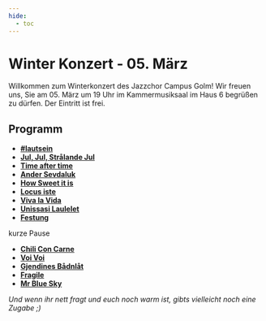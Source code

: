 ```yaml
---
hide:
  - toc
---
```


# Winter Konzert - 05. März

Willkommen zum Winterkonzert des Jazzchor Campus Golm! Wir freuen uns, Sie am
05. März um 19 Uhr im Kammermusiksaal im Haus 6 begrüßen zu dürfen.
Der Eintritt ist frei.

## Programm

* [**#lautsein**](01-Lautsein)
* [**Jul, Jul, Strålande Jul**](02-jul-jul-stralande-jul)
* [**Time after time**](03-time-after-time)
* [**Ander Sevdaluk**](04-ander-sevdaluk)
* [**How Sweet it is**](03-how-sweet-it-is)
* [**Locus iste**](04-Locus-iste)
* [**Viva la Vida**](07-viva-la-vida)
* [**Unissasi Laulelet**](08-Unissasi-Laulelet)
* [**Festung**](09-Festung)

kurze Pause

* [**Chili Con Carne**](11-chili-con-carne)
* [**Voi Voi**](12-voi-voi)
* [**Gjendines Bådnlåt**](13-Gjendines-Badnlat)
* [**Fragile**](14-fragile)
* [**Mr Blue Sky**](15-Mr-Blue-Sky)

*Und wenn ihr nett fragt und euch noch warm ist, gibts vielleicht noch eine Zugabe ;)*
